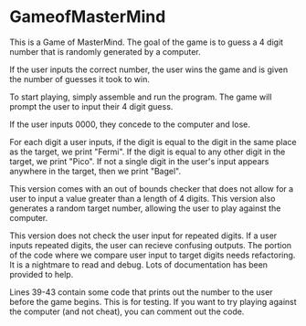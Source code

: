 # GameofMasterMind

This is a Game of MasterMind. The goal of the game is to guess a 4 digit number that is randomly generated by a computer.

If the user inputs the correct number, the user wins the game and is given the number of guesses it took to win.

To start playing, simply assemble and run the program. The game will prompt the user to input their 4 digit guess.

If the user inputs 0000, they concede to the computer and lose.

For each digit a user inputs, if the digit is equal to the digit in the same place as the target, we print "Fermi".
If the digit is equal to any other digit in the target, we print "Pico".
If not a single digit in the user's input appears anywhere in the target, then we print "Bagel".

This version comes with an out of bounds checker that does not allow for a user to input a value greater than a length of 4 digits.
This version also generates a random target number, allowing the user to play against the computer.

This version does not check the user input for repeated digits. If a user inputs repeated digits, the user can recieve confusing outputs.
The portion of the code where we compare user input to target digits needs refactoring. It is a nightmare to read and debug. Lots of documentation
has been provided to help.

Lines 39-43 contain some code that prints out the number to the user before the game begins. This is for testing. If you want to try playing against
the computer (and not cheat), you can comment out the code.
